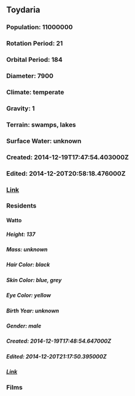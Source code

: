 ## Toydaria
### Population: 11000000
### Rotation Period: 21
### Orbital Period: 184
### Diameter: 7900
### Climate: temperate
### Gravity: 1
### Terrain: swamps, lakes
### Surface Water: unknown
### Created: 2014-12-19T17:47:54.403000Z
### Edited: 2014-12-20T20:58:18.476000Z
### [Link](https://swapi.dev/api/planets/34/)
### Residents
#### Watto
##### Height: 137
##### Mass: unknown
##### Hair Color: black
##### Skin Color: blue, grey
##### Eye Color: yellow
##### Birth Year: unknown
##### Gender: male
##### Created: 2014-12-19T17:48:54.647000Z
##### Edited: 2014-12-20T21:17:50.395000Z
##### [Link](https://swapi.dev/api/people/40/)
### Films